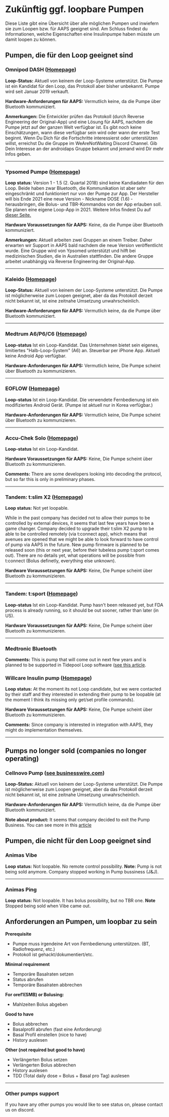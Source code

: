 # Zukünftig ggf. loopbare Pumpen

Diese Liste gibt eine Übersicht über alle möglichen Pumpen und inwiefern sie zum Loopen bzw. für AAPS geeignet sind. Am Schluss findest du Informationen, welche Eigenschaften eine Insulinpumpe haben müsste um damit loopen zu können.

## Pumpen, die für den Loop geeignet sind

### Omnipod DASH ([Homepage](https://www.myomnipod.com/DASH))

**Loop-Status:** Aktuell von keinem der Loop-Systeme unterstützt. Die Pumpe ist ein Kandidat für den Loop, das Protokoll aber bisher unbekannt. Pumpe wird seit Januar 2019 verkauft.

**Hardware-Anforderungen für AAPS:** Vermutlich keine, da die Pumpe über Bluetooth kommuniziert.

**Anmerkungen:** Die Entwickler prüfen das Protokoll (durch Reverse Engineering der Original-App) und eine Lösung für AAPS, nachdem die Pumpe jetzt auf der ganzen Welt verfügbar ist. Es gibt noch keine Einschätzungen, wann diese verfügbar sein wird oder wann der erste Test beginnt. Wenn Du Dich für die Fortschritte interessierst oder unterstützen willst, erreichst Du die Gruppe im WeAreNotWaiting Discord Channel. Gib Dein Interesse an der androidaps Gruppe bekannt und jemand wird Dir mehr Infos geben.

* * *

### Ypsomed Pumpe ([Homepage](https://www.ypsomed.com/en/diabetes-care-mylife.html))

**Loop status:** Version 1 - 1.5 (2. Quartal 2018) sind keine Kandiadaten für den Loop. Beide haben zwar Bluetooth, die Kommunikation ist aber sehr eingeschränkt und funktioniert nur von der Pumpe zur App. Der Hersteller will bis Ende 2021 eine neue Version - Nickname DOSE (1.6) - herausbringen, die Bolus- und TBR-Kommandos von der App erlauben soll. Sie planen eine eigene Loop-App in 2021. Weitere Infos findest Du auf [dieser Seite.](https://www.mylife-diabetescare.com/en/loop-program.html)

**Hardware Voraussetzungen für AAPS:** Keine, da die Pumpe über Bluetooth kommuniziert.

**Anmerkungen:** Aktuell arbeiten zwei Gruppen an einem Treiber. Daher erwarten wir Support in AAPS bald nachdem die neue Version veröffentlicht wurde. Eine Gruppe wird von Ypsomed unterstützt und hilft bei medizinischen Studien, die in Australien stattfinden. Die andere Gruppe arbeitet unabhängig via Reverse Engineering der Original-App.

* * *

### Kaleido ([Homepage](https://www.hellokaleido.com/))

**Loop-Status:** Aktuell von keinem der Loop-Systeme unterstützt. Die Pumpe ist möglicherweise zum Loopen geeignet, aber da das Protokoll derzeit nicht bekannt ist, ist eine zeitnahe Umsetzung unwahrscheinlich.

**Hardware-Anforderungen für AAPS:** Vermutlich keine, da die Pumpe über Bluetooth kommuniziert.

* * *

### Medtrum A6/P6/C6 ([Homepage](https://www.medtrum.com/P6.html))

**Loop-status** Ist ein Loop-Kandidat. Das Unternehmen bietet sein eigenes, limitiertes "Halb-Loop-System" (A6) an. Steuerbar per iPhone App. Aktuell keine Android App verfügbar.

**Hardware-Anforderungen für AAPS:** Vermutlich keine, Die Pumpe scheint über Bluetooth zu kommunizieren.

* * *

### EOFLOW ([Homepage](http://www.eoflow.com/eng/main/main.html))

**Loop-status** Ist ein Loop-Kandidat. Die verwendete Fernbedienung ist ein modifiziertes Android Gerät. (Pumpe ist aktuell nur in Korea verfügbar.)

**Hardware-Anforderungen für AAPS:** Vermutlich keine, Die Pumpe scheint über Bluetooth zu kommunizieren.

* * *

### Accu-Chek Solo ([Homepage](https://www.roche.com/media/releases/med-cor-2018-07-23.htm))

**Loop-status** Ist ein Loop-Kandidat.

**Hardware Voraussetzungen für AAPS:** Keine, Die Pumpe scheint über Bluetooth zu kommunizieren.

**Comments:** There are some developers looking into decoding the protocol, but so far this is only in preliminary phases.

* * *

### Tandem: t:slim X2 ([Homepage](https://www.tandemdiabetes.com/))

**Loop status:** Not yet loopable.

While in the past company has decided not to allow their pumps to be controlled by external devices, it seems that last few years have been a game changer. Company decided to upgrade their t:slim X2 pump to be able to be controlled remotely (via t:connect app), which means that avenues are opened that we might be able to look forward to have control of pump via AAPS in the future. New pump firmware is planned to be released soon (this or next year, before their tubeless pump t:sport comes out). There are no details yet, what operations will be possible from t:connect (Bolus definetly, everything else unknown).

**Hardware Voraussetzungen für AAPS:** Keine, Die Pumpe scheint über Bluetooth zu kommunizieren.

* * *

### Tandem: t:sport ([Homepage](https://www.tandemdiabetes.com/about-us/pipeline))

**Loop-status** Ist ein Loop-Kandidat. Pump hasn't been released yet, but FDA process is already running, so it should be out sooner, rather than later (in US).

**Hardware Voraussetzungen für AAPS:** Keine, Die Pumpe scheint über Bluetooth zu kommunizieren.

* * *

### Medtronic Bluetooth

**Comments:** This is pump that will come out in next few years and is planned to be supported in Tidepool Loop software ([see this article](https://www.tidepool.org/blog/tidepool-loop-medtronic-collaboration).

### Willcare Insulin pump ([Homepage](http://en.shinmyungmedi.com))

**Loop status:** At the moment its not Loop candidate, but we were contacted by their staff and they interested in extending their pump to be loopable (at the moment I think its missing only get/set profile commands).

**Hardware Voraussetzungen für AAPS:** Keine, Die Pumpe scheint über Bluetooth zu kommunizieren.

**Comments:** Since company is interested in integration with AAPS, they might do implementation themselves.

* * *

## Pumps no longer sold (companies no longer operating)

### Cellnovo Pump ([see businesswire.com](https://www.businesswire.com/news/home/20190328005829/en/Cellnovo-Stops-Manufacturing-and-Commercial-Operations))

**Loop-Status:** Aktuell von keinem der Loop-Systeme unterstützt. Die Pumpe ist möglicherweise zum Loopen geeignet, aber da das Protokoll derzeit nicht bekannt ist, ist eine zeitnahe Umsetzung unwahrscheinlich.

**Hardware-Anforderungen für AAPS:** Vermutlich keine, da die Pumpe über Bluetooth kommuniziert.

**Note about product:** It seems that company decided to exit the Pump Business. You can see more in this [article](https://diabetogenic.wordpress.com/2019/04/01/and-then-cellnovo-disappeared/?fbclid=IwAR12Ow6gVbEOuD1zw7aNjBwqj5_aPkPipteHY1VHBvT3mchlH2y7Us6ZeAU)

## Pumpen, die nicht für den Loop geeignet sind

### Animas Vibe

**Loop status:** Not loopable. No remote control possibility. **Note:** Pump is not being sold anymore. Company stopped working in Pump bussiness (J&J).

* * *

### Animas Ping

**Loop status:** Not loopable. It has bolus possibility, but no TBR one. **Note** Stopped being sold when Vibe came out.

## Anforderungen an Pumpen, um loopbar zu sein

**Prerequisite**

- Pumpe muss irgendeine Art von Fernbedienung unterstützen. (BT, Radiofrequenz, etc.)
- Protokoll ist gehackt/dokumentiert/etc.

**Minimal requirement**

- Temporäre Basalraten setzen
- Status abrufen
- Temporäre Basalraten abbrechen

**For oref1(SMB) or Bolusing:**

- Mahlzeiten Bolus abgeben

**Good to have**

- Bolus abbrechen
- Basalprofil abrufen (fast eine Anforderung)
- Basal Profil einstellen (nice to have)
- History auslesen 

**Other (not required but good to have)**

- Verlängerten Bolus setzen
- Verlängerten Bolus abbrechen
- History auslesen
- TDD (Total daily dose = Bolus + Basal pro Tag) auslesen

* * *

### Other pumps support

If you have any other pumps you would like to see status on, please contact us on discord.